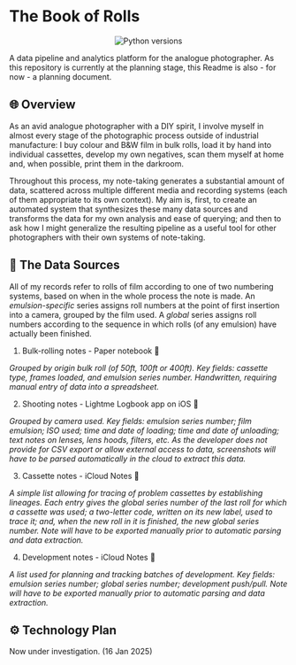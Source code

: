 # The Book of Rolls

<p align="center"><img src="https://img.shields.io/badge/python-3.12-blue" alt="Python versions" title="Python versions" /></p>

A data pipeline and analytics platform for the analogue photographer. As this repository is currently at the planning stage, this Readme is also - for now - a planning document.

## 🌐 Overview

As an avid analogue photographer with a DIY spirit, I involve myself in almost every stage of the photographic process outside of industrial manufacture: I buy colour and B&W film in bulk rolls, load it by hand into individual cassettes, develop my own negatives, scan them myself at home and, when possible, print them in the darkroom.

Throughout this process, my note-taking generates a substantial amount of data, scattered across multiple different media and recording systems (each of them appropriate to its own context). My aim is, first, to create an automated system that synthesizes these many data sources and transforms the data for my own analysis and ease of querying; and then to ask how I might generalize the resulting pipeline as a useful tool for other photographers with their own systems of note-taking.

## 🧩 The Data Sources

All of my records refer to rolls of film according to one of two numbering systems, based on when in the whole process the note is made. An _emulsion-specific_ series assigns roll numbers at the point of first insertion into a camera, grouped by the film used. A _global_ series assigns roll numbers according to the sequence in which rolls (of any emulsion) have actually been finished.

1. Bulk-rolling notes - Paper notebook 📓

_Grouped by origin bulk roll (of 50ft, 100ft or 400ft). Key fields: cassette type, frames loaded, and emulsion series number. Handwritten, requiring manual entry of data into a spreadsheet._

2. Shooting notes - Lightme Logbook app on iOS 📱

_Grouped by camera used. Key fields: emulsion series number; film emulsion; ISO used; time and date of loading; time and date of unloading; text notes on lenses, lens hoods, filters, etc. As the developer does not provide for CSV export or allow external access to data, screenshots will have to be parsed automatically in the cloud to extract this data._

3. Cassette notes - iCloud Notes 📝

_A simple list allowing for tracing of problem cassettes by establishing lineages. Each entry gives the global series number of the last roll for which a cassette was used; a two-letter code, written on its new label, used to trace it; and, when the new roll in it is finished, the new global series number. Note will have to be exported manually prior to automatic parsing and data extraction._

4. Development notes - iCloud Notes 📝

_A list used for planning and tracking batches of development. Key fields: emulsion series number; global series number; development push/pull. Note will have to be exported manually prior to automatic parsing and data extraction._

## ️️⚙️ Technology Plan

Now under investigation. (16 Jan 2025)

